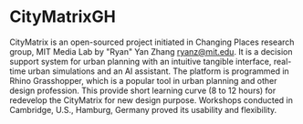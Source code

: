 # CityMatrixGH
CityMatrix is an open-sourced project initiated in Changing Places research group, MIT Media Lab by "Ryan" Yan Zhang <ryanz@mit.edu>. It is a decision support system for urban planning with an intuitive tangible interface, real-time urban simulations and an AI assistant. The platform is programmed in Rhino Grasshopper, which is a popular tool in urban planning and other design profession. This provide short learning curve (8 to 12 hours) for redevelop the CityMatrix for new design purpose. Workshops conducted in Cambridge, U.S., Hamburg, Germany proved its usability and flexibility. 
